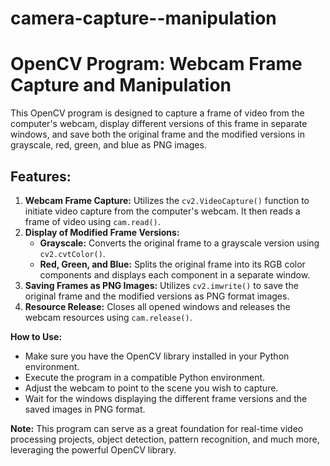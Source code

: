 # camera-capture--manipulation

<!DOCTYPE html>
<html lang="en">
  
<body>
<h1>OpenCV Program: Webcam Frame Capture and Manipulation</h1>

<p>This OpenCV program is designed to capture a frame of video from the computer's webcam, display different versions of this frame in separate windows, and save both the original frame and the modified versions in grayscale, red, green, and blue as PNG images.</p>

<h2>Features:</h2>
<ol>
<li><strong>Webcam Frame Capture:</strong> Utilizes the <code>cv2.VideoCapture()</code> function to initiate video capture from the computer's webcam. It then reads a frame of video using <code>cam.read()</code>.</li>

<li><strong>Display of Modified Frame Versions:</strong>
   <ul>
   <li><strong>Grayscale:</strong> Converts the original frame to a grayscale version using <code>cv2.cvtColor()</code>.</li>
   <li><strong>Red, Green, and Blue:</strong> Splits the original frame into its RGB color components and displays each component in a separate window.</li>
   </ul>
</li>

<li><strong>Saving Frames as PNG Images:</strong> Utilizes <code>cv2.imwrite()</code> to save the original frame and the modified versions as PNG format images.</li>

<li><strong>Resource Release:</strong> Closes all opened windows and releases the webcam resources using <code>cam.release()</code>.</li>
</ol>

<p><strong>How to Use:</strong></p>
<ul>
<li>Make sure you have the OpenCV library installed in your Python environment.</li>
<li>Execute the program in a compatible Python environment.</li>
<li>Adjust the webcam to point to the scene you wish to capture.</li>
<li>Wait for the windows displaying the different frame versions and the saved images in PNG format.</li>
</ul>

<p><strong>Note:</strong> This program can serve as a great foundation for real-time video processing projects, object detection, pattern recognition, and much more, leveraging the powerful OpenCV library.</p>

</body>
</html>
